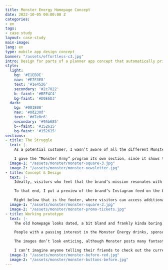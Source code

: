 ```yaml
---
title: Monster Energy Homepage Concept
date: 2022-10-05 00:00:00 Z
categories:
- en
tags:
- case study
layout: case-study
main-image: 
lang: en
type: mobile app design concept
banner: "/assets/effortless-c3.jpg"
intro: Design for parts of a planner app concept that automatically prioritizes your tasks.
style: 
  light: 
    bg: '#E1EBDE'
    nav: '#E7F3E8'
    text: '#1e4526'
    secondary: '#2c7022'
    b--faint: '#BFE4C4'
    bg-faint: '#D0E6D3'
  dark: 
    bg: '#001800'
    nav: '#0d230d'
    text: '#d7e0c6'
    secondary: '#95b685'
    b--faint: '#152615'
    bg-faint: '#152615'
sections:
- title: The Struggle
  text: |-
    As a potential customer, I wasn’t aware of all the different Monster Energy sub-brands (Dragon Tea, Muscle Monster etc.) so I highlighted some of the less-known flavors, and included a vivid description of what drinking Monster Energy is supposed to feel like.

    I gave the “Monster Army” program its own section, since it shows that Monster isn’t all talk about helping athletes live their dream and promotes positive feelings towards the brand.
  image-1: "/assets/monster/monster-square-3.jpg"
  image-2: "/assets/monster/monster-newsletter.jpg"
- title: Concept & Design
  text: |-
    Ideally, visitors who feel that the brand’s mission resonates with them would follow Monster Energy on social media to be kept up to date on promotions, new products and events.

    To that end, I put a preview of the brand’s Instagram feed on the bottom of the page, above the footer.

    Right below that is the footer, where visitors can access additional pages, subscribe to the newsletter (which they can also do at the News section), and change the site’s language in case the IP location-based system gets it wrong.
  image-1: "/assets/monster/monster-square-2.jpg"
  image-2: "/assets/monster/monster-promo-tickets.jpg"
- title: Working prototype
  text: |-
    The old homepage looks dated, a bit bland and frankly kinda boring. Not to mention the overlapping text elements, lack of images in the social feed, tiny margins, low contrast buttons and other visual and accessibility issues.

    People with a passing interest in the Monster Energy drinks, sponsored sports or events would likely lose interest and leave.

    The images don’t look enticing, although Monster posts many fantastic photos on their social media. The news section feels cramped, many titles get cut off and it’s impossible to visit a specific news category.

    I can’t imagine anyone telling their friends to check out the current page.
  image-1: "/assets/monster/monster-before-red.jpg"
  image-2: "/assets/monster/monster-buttons-before.jpg"
---
```

